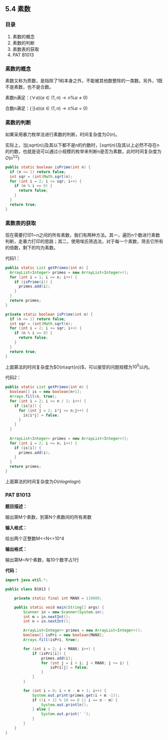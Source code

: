 ## 5.4 素数

### 目录

1. 素数的概念
2. 素数的判断
3. 素数表的获取
4. PAT B1013



### 素数的概念

素数又称为质数，是指除了1和本身之外，不能被其他数整除的一类数。另外，1既不是素数，也不是合数。

素数n满足：$(\forall a)(a \in (1, n) \to n\%a \neq 0)$​​

合数n满足：$(\exists a)(a \in (1, n) \to n \%a = 0)$



### 素数的判断

如果采用暴力枚举法进行素数的判断，时间复杂度为$O(n)$。

实际上，当$\lfloor sqrt(n) \rfloor$​及其以下都不是n的约数时，$\lceil sqrt(n) \rceil$及其以上必然不存在n的约数，也就是说可以通过小规模的枚举来判断n是否为素数，此时时间复杂度为$O(n^{1/2})$

```java
public static boolean isPrime(int n) {
  if (n <= 1) return false;
  int sqr = (int)Math.sqrt(n);
  for (int i = 2; i <= sqr; i++) {
    if (n % i == 0) {
      return false;
    }
  }
  return true;
}
```



### 素数表的获取

现在需要打印1~n之间的所有素数，我们有两种方法。其一，遍历n个数进行素数判断，走暴力打印的思路；其二，使用埃氏筛选法，对于每一个素数，筛去它所有的倍数，剩下的均为素数。

代码1：

```java
public static List getPrimes(int n) {
  ArrayList<Integer> primes = new ArrayList<Integer>();
  for (int i = 1; i <= n; i++) {
    if (isPrime(i)) {
      primes.add(i);
    }
  }
  return primes;
}

private static boolean isPrime(int n) {
  if (n <= 1) return false;
  int sqr = (int)Math.sqrt(n);
  for (int i = 2; i <= sqr; i++) {
    if (n % i == 0) {
      return false;
    }
  }
  return true;
}
```

上面算法的时间复杂度为$O(n\sqrt{n})$，可以接受的问题规模为$10^5$以内。



代码2：

```java
public static List getPrimes(int n) {
  boolean[] is = new boolean[n+1];
  Arrays.fill(n, true);
  for (int i = 2; i <= n / 2; i++) {
    if (is[i]) {
      for (int j = 2; i*j <= n;j++) {
        is[i*j] = false;
      }
    }
  }
  
  ArrayList<Integer> primes = new ArrayList<Integer>();
  for (int i = 2; i <= n; i++) {
    if (is[i]) {
      primes.add(i);
    }
  }
  return primes;
}
```

上面算法的时间复杂度为$O(nlognlogn)$



### PAT B1013

**题目描述：**

输出第M个素数，到第N个素数间的所有素数

**输入格式：**

给出两个正整数M<=N<=10^4

**输出格式：**

输出第M~N个素数，每10个数字占1行

**代码：**

```java
import java.util.*;

public class B1013 {

    private static final int MANX = 110000;

    public static void main(String[] args) {
        Scanner in = new Scanner(System.in);
        int m = in.nextInt();
        int n = in.nextInt();

        ArrayList<Integer> primes = new ArrayList<Integer>();
        boolean[] isPri = new boolean[MANX];
        Arrays.fill(isPri, true);

        for (int i = 2; i < MANX; i++) {
            if (isPri[i]) {
                primes.add(i);
                for (int j = i + i; j < MANX; j += i) {
                    isPri[j] = false;
                }
            }
        }

        for (int i = 0; i < n - m + 1; i++) {
            System.out.print(primes.get(i + m -1));
            if ((i + 1) % 10 == 0 || i == n - m) {
                System.out.println();
            } else {
                System.out.print(' ');
            }
        }
    }
}
```

